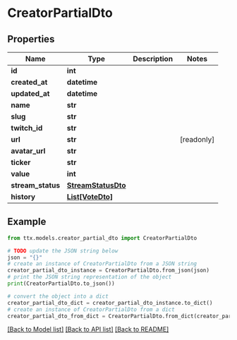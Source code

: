 # CreatorPartialDto


## Properties

Name | Type | Description | Notes
------------ | ------------- | ------------- | -------------
**id** | **int** |  | 
**created_at** | **datetime** |  | 
**updated_at** | **datetime** |  | 
**name** | **str** |  | 
**slug** | **str** |  | 
**twitch_id** | **str** |  | 
**url** | **str** |  | [readonly] 
**avatar_url** | **str** |  | 
**ticker** | **str** |  | 
**value** | **int** |  | 
**stream_status** | [**StreamStatusDto**](StreamStatusDto.md) |  | 
**history** | [**List[VoteDto]**](VoteDto.md) |  | 

## Example

```python
from ttx.models.creator_partial_dto import CreatorPartialDto

# TODO update the JSON string below
json = "{}"
# create an instance of CreatorPartialDto from a JSON string
creator_partial_dto_instance = CreatorPartialDto.from_json(json)
# print the JSON string representation of the object
print(CreatorPartialDto.to_json())

# convert the object into a dict
creator_partial_dto_dict = creator_partial_dto_instance.to_dict()
# create an instance of CreatorPartialDto from a dict
creator_partial_dto_from_dict = CreatorPartialDto.from_dict(creator_partial_dto_dict)
```
[[Back to Model list]](../README.md#documentation-for-models) [[Back to API list]](../README.md#documentation-for-api-endpoints) [[Back to README]](../README.md)


